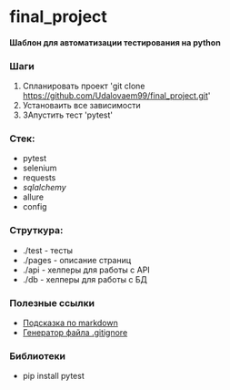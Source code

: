 # final_project

#### Шаблон для автоматизации тестирования на python

### Шаги
1. Спланировать проект 'git clone https://github.com/Udalovaem99/final_project.git'
2. Установаить все зависимости
3. ЗАпустить тест 'pytest'




### Стек:
- pytest
- selenium
- requests
- _sqlalchemy_
- allure
- config

### Струткура:
- ./test - тесты
- ./pages - описание страниц
- ./api - хелперы для работы с API
- ./db - хелперы для работы с БД

### Полезные ссылки
- [Подсказка по markdown](https://www.markdownguide.org/basic-syntax/)
- [Генератор файла .gitignore](https://www.toptal.com/developers/gitignore)

### Библиотеки
- pip install pytest
